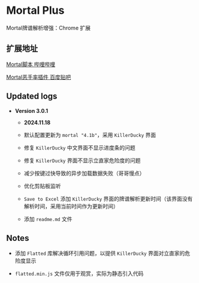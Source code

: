 # Mortal Plus

Mortal牌谱解析增强：Chrome 扩展

## 扩展地址

[Mortal脚本 哔哩哔哩](https://www.bilibili.com/opus/801346640086564869)

[Mortal恶手率插件 百度贴吧](https://tieba.baidu.com/p/8873100433)

## Updated logs

- **Version 3.0.1**

    * **2024.11.18**

    * 默认配置更新为 `mortal "4.1b"`，采用 `KillerDucky` 界面

    * 修复 `KillerDucky` 中文界面不显示进度条的问题

    * 修复 `KillerDucky` 界面不显示立直家危险度的问题

    * 减少按键过快导致的异步加载数据失败（哥哥慢点）

    * 优化剪贴板监听
    
    * `Save to Excel` 添加 `KillerDucky` 界面的牌谱解析更新时间（该界面没有解析时间，采用当前时间作为更新时间）

    * 添加 `readme.md` 文件

## Notes

- 添加 `Flatted` 库解决循环引用问题，以提供 `KillerDucky` 界面对立直家的危险度显示

- `flatted.min.js` 文件仅用于观赏，实际为静态引入代码